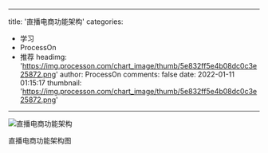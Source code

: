 
---
title: '直播电商功能架构'
categories: 
 - 学习
 - ProcessOn
 - 推荐
headimg: 'https://img.processon.com/chart_image/thumb/5e832ff5e4b08dc0c3e25872.png'
author: ProcessOn
comments: false
date: 2022-01-11 01:15:17
thumbnail: 'https://img.processon.com/chart_image/thumb/5e832ff5e4b08dc0c3e25872.png'
---

<div>   
<img class="thumb" alt="直播电商功能架构" src="https://img.processon.com/chart_image/thumb/5e832ff5e4b08dc0c3e25872.png" referrerpolicy="no-referrer">
<p>直播电商功能架构图</p>  
</div>
            